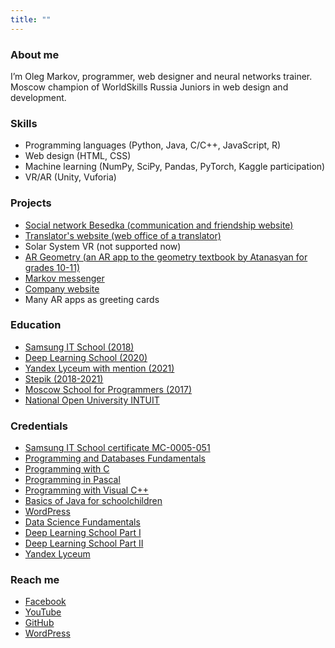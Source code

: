 ```yaml
---
title: ""
---
```

### About me
I’m Oleg Markov, programmer, web designer and neural networks trainer.\
Moscow champion of WorldSkills Russia Juniors in web design and development.

### Skills
* Programming languages (Python, Java, C/C++, JavaScript, R)
* Web design (HTML, CSS)
* Machine learning (NumPy, SciPy, Pandas, PyTorch, Kaggle participation)
* VR/AR (Unity, Vuforia)

### Projects
* [Social network Besedka (communication and friendship website)](http://www.besedka.net)
* [Translator's website (web office of a translator)](http://www.translationsland.com)
* Solar System VR (not supported now)
* [AR Geometry (an AR app to the geometry textbook by Atanasyan for grades 10-11)](https://play.google.com/store/apps/details?id=com.OlegMarkov.ARGeometry)
* [Markov messenger](https://play.google.com/store/apps/details?id=com.wMarkov)
* [Company website](https://www.globaltranslations.org)
* Many AR apps as greeting cards

### Education
* [Samsung IT School (2018)](https://myitschool.ru)
* [Deep Learning School (2020)](https://www.dlschool.org/?lang=en)
* [Yandex Lyceum with mention (2021)](https://yandexlyceum.ru)
* [Stepik (2018-2021)](https://stepik.org/users/38159138/certificates)
* [Moscow School for Programmers (2017)](https://informatics.ru)
* [National Open University INTUIT](https://intuit.ru/intuituser/study/diplomas)

### Credentials
* [Samsung IT School certificate MC-0005-051](https://myitschool.ru/certificates)
* [Programming and Databases Fundamentals](https://www.specialist.ru/graduate/groupcert/1380949)
* [Programming with C](https://www.specialist.ru/graduate/groupcert/1394872)
* [Programming in Pascal](https://www.specialist.ru/graduate/groupcert/1403162)
* [Programming with Visual C++](https://www.specialist.ru/graduate/groupcert/1441915)
* [Basics of Java for schoolchildren](https://www.specialist.ru/graduate/groupcert/1469647)
* [WordPress](https://www.specialist.ru/graduate/groupcert/1813633)
* [Data Science Fundamentals](https://www.specialist.ru/graduate/groupcert/1648454)
* [Deep Learning School Part I](https://disk.yandex.ru/i/NmAYpFDlRSb5aw)
* [Deep Learning School Part II](https://disk.yandex.ru/i/1e8GPny-RxJDaQ)
* [Yandex Lyceum](https://yastatic.net/s3/lyceum/2021-certs/219928627-b99172d0-2295-4402-89f4-43f57d711af8.pdf)

### Reach me
* [Facebook](https://www.facebook.com/oleg.markov.319247)
* [YouTube](https://www.youtube.com/channel/UCUaBINm9rYYTaKILNxcs28g)
* [GitHub](https://github.com/lontrid)
* [WordPress](https://lontrid.home.blog)